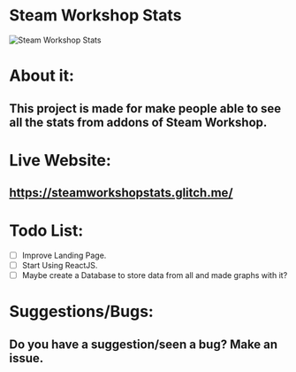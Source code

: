 # **Steam Workshop Stats**
![Steam Workshop Stats](https://thejaviertc.github.io/portfolio-javiertc/static/media/steamstats.d825241e.jpg)

# **About it:**
## **This project is made for make people able to see all the stats from addons of Steam Workshop.**

# **Live Website:**
## **https://steamworkshopstats.glitch.me/**

# **Todo List:**
- [ ] Improve Landing Page.
- [ ] Start Using ReactJS.
- [ ] Maybe create a Database to store data from all and made graphs with it?

# **Suggestions/Bugs:**
## **Do you have a suggestion/seen a bug? Make an issue.**

